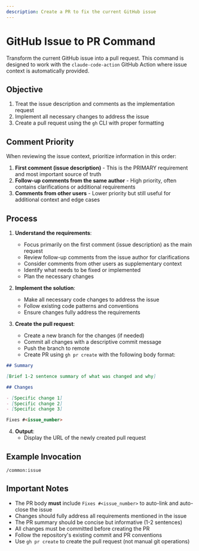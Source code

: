 ```yaml
---
description: Create a PR to fix the current GitHub issue
---
```


# GitHub Issue to PR Command

Transform the current GitHub issue into a pull request. This command is designed to work with the `claude-code-action` GitHub Action where issue context is automatically provided.

## Objective

1. Treat the issue description and comments as the implementation request
2. Implement all necessary changes to address the issue
3. Create a pull request using the `gh` CLI with proper formatting

## Comment Priority

When reviewing the issue context, prioritize information in this order:

1. **First comment (issue description)** - This is the PRIMARY requirement and most important source of truth
2. **Follow-up comments from the same author** - High priority, often contains clarifications or additional requirements
3. **Comments from other users** - Lower priority but still useful for additional context and edge cases

## Process

1. **Understand the requirements**:

   - Focus primarily on the first comment (issue description) as the main request
   - Review follow-up comments from the issue author for clarifications
   - Consider comments from other users as supplementary context
   - Identify what needs to be fixed or implemented
   - Plan the necessary changes

2. **Implement the solution**:

   - Make all necessary code changes to address the issue
   - Follow existing code patterns and conventions
   - Ensure changes fully address the requirements

3. **Create the pull request**:
   - Create a new branch for the changes (if needed)
   - Commit all changes with a descriptive commit message
   - Push the branch to remote
   - Create PR using `gh pr create` with the following body format:

```markdown
## Summary

[Brief 1-2 sentence summary of what was changed and why]

## Changes

- [Specific change 1]
- [Specific change 2]
- [Specific change 3]

Fixes #<issue_number>
```

4. **Output**:
   - Display the URL of the newly created pull request

## Example Invocation

```
/common:issue
```

## Important Notes

- The PR body **must** include `Fixes #<issue_number>` to auto-link and auto-close the issue
- Changes should fully address all requirements mentioned in the issue
- The PR summary should be concise but informative (1-2 sentences)
- All changes must be committed before creating the PR
- Follow the repository's existing commit and PR conventions
- Use `gh pr create` to create the pull request (not manual git operations)
